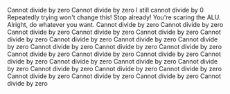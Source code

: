 Cannot divide by zero
Cannot divide by zero
I still cannot divide by 0
Repeatedly trying won't change this!
Stop already! You're scaring the ALU.
Alright, do whatever you want.
Cannot divide by zero
Cannot divide by zero
Cannot divide by zero
Cannot divide by zero
Cannot divide by zero
Cannot divide by zero
Cannot divide by zero
Cannot divide by zero
Cannot divide by zero
Cannot divide by zero
Cannot divide by zero
Cannot divide by zero
Cannot divide by zero
Cannot divide by zero
Cannot divide by zero
Cannot divide by zero
Cannot divide by zero
Cannot divide by zero
Cannot divide by zero
Cannot divide by zero
Cannot divide by zero
Cannot divide by zero
Cannot divide by zero
Cannot divide by zero
Cannot divide by zero
Cannot divide by zero

